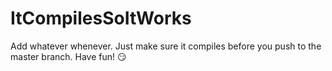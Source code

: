 ItCompilesSoItWorks
===================
Add whatever whenever. Just make sure it compiles before you push to the master branch. Have fun! :smirk:
